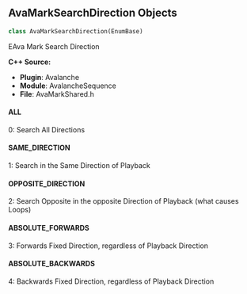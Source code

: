 ## AvaMarkSearchDirection Objects

```python
class AvaMarkSearchDirection(EnumBase)
```

EAva Mark Search Direction

**C++ Source:**

- **Plugin**: Avalanche
- **Module**: AvalancheSequence
- **File**: AvaMarkShared.h

<a id="unreal.AvaMarkSearchDirection.ALL"></a>

#### ALL

0: Search All Directions

<a id="unreal.AvaMarkSearchDirection.SAME_DIRECTION"></a>

#### SAME_DIRECTION

1: Search in the Same Direction of Playback

<a id="unreal.AvaMarkSearchDirection.OPPOSITE_DIRECTION"></a>

#### OPPOSITE_DIRECTION

2: Search Opposite in the opposite Direction of Playback (what causes Loops)

<a id="unreal.AvaMarkSearchDirection.ABSOLUTE_FORWARDS"></a>

#### ABSOLUTE_FORWARDS

3: Forwards Fixed Direction, regardless of Playback Direction

<a id="unreal.AvaMarkSearchDirection.ABSOLUTE_BACKWARDS"></a>

#### ABSOLUTE_BACKWARDS

4: Backwards Fixed Direction, regardless of Playback Direction

<a id="unreal.NiagaraSimTarget"></a>